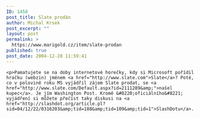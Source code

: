 ```yaml
---
ID: 1458
post_title: Slate prodán
author: Michal Krsek
post_excerpt: ""
layout: post
permalink: >
  https://www.marigold.cz/item/slate-prodan
published: true
post_date: 2004-12-28 11:59:41
---
```

	<p>Pamatujete se na doby internetové horečky, kdy si Microsoft pořídil hračku (webzin) jménem <a href="http://www.slate.com">Slate</a>? Poté, co v polovině roku MS vyjádřil zájem Slate prodat, se <a href="http://www.slate.com/Default.aspx?id=2111289&amp;">našel kupec</a>. Je jím Washington Post. Kromě &#8220;oficiálního&#8221; vyjádření si můžete přečíst taky diskusi na <a href="http://slashdot.org/article.pl?sid=04/12/22/0316203&amp;tid=188&amp;tid=109&amp;tid=1">SlashDotu</a>.
</p>